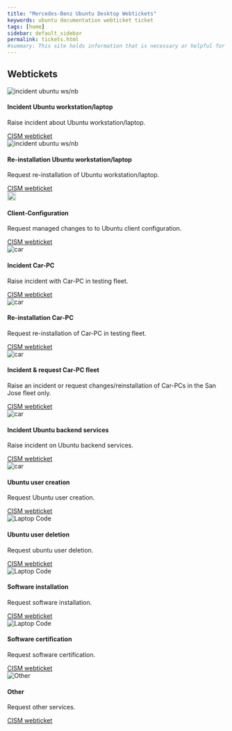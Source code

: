 ```yaml
---
title: "Mercedes-Benz Ubuntu Desktop Webtickets"
keywords: ubuntu documentation webticket ticket
tags: [home]
sidebar: default_sidebar
permalink: tickets.html
#summary: This site holds information that is necessary or helpful for users of the Mercedes-Benz Ubuntu Desktop
---
```


## Webtickets

<div class="row">
         <div class="col-md-3 col-sm-6">
             <div class="panel panel-default text-center">
                 <div class="panel-heading">
                     <span class="fa-stack fa-5x">
                           <img src="{{ site.baseurl }}images/webtickets/laptop.svg" alt="incident ubuntu ws/nb">
                     </span>
                 </div>
                 <div class="panel-body">
                     <h4>Incident Ubuntu workstation/laptop</h4>
                     <p>Raise incident about Ubuntu workstation/laptop.</p>
                     <a href="https://cism-web.es.corpintra.net/cgi-bin/webTickets/webTicket.pl?t=CAX1_Stoerung_Workstation_Laptop" class="btn btn-primary">CISM webticket</a>
                 </div>
             </div>
         </div>
         <div class="col-md-3 col-sm-6">
             <div class="panel panel-default text-center">
                 <div class="panel-heading">
                     <span class="fa-stack fa-5x">
                           <img src="{{ site.baseurl }}images/webtickets/laptop-code.svg" alt="incident ubuntu ws/nb">
                     </span>
                 </div>
                 <div class="panel-body">
                     <h4>Re-installation Ubuntu workstation/laptop</h4>
                     <p>Request re-installation of Ubuntu workstation/laptop.</p>
                     <a href="tag_navigation.html" class="btn btn-primary">CISM webticket</a>
                 </div>
             </div>
         </div>
         <div class="col-md-3 col-sm-6">
             <div class="panel panel-default text-center">
                 <div class="panel-heading">
                     <span class="fa-stack fa-5x">
                           <img src="{{ site.baseurl }}images/webtickets/file-code.svg" alt="configuration" height="20" width="20">
                     </span>
                 </div>
                 <div class="panel-body">
                     <h4>Client-Configuration</h4>
                     <p>Request managed changes to to Ubuntu client configuration.</p>
                     <a href="tag_single_sourcing.html" class="btn btn-primary">CISM webticket</a>
                 </div>
             </div>
         </div>
         <div class="col-md-3 col-sm-6">
             <div class="panel panel-default text-center">
                 <div class="panel-heading">
                     <span class="fa-stack fa-5x">
                           <img src = "{{ site.baseurl }}images/webtickets/car.svg" alt="car">
                     </span>
                 </div>
                 <div class="panel-body">
                     <h4>Incident Car-PC</h4>
                     <p>Raise incident with Car-PC in testing fleet.</p>
                     <a href="tag_formatting.html" class="btn btn-primary">CISM webticket</a>
                 </div>
             </div>
         </div>
         
</div>
<div class="row">
         <div class="col-md-3 col-sm-6">
             <div class="panel panel-default text-center">
                 <div class="panel-heading">
                     <span class="fa-stack fa-5x">
                           <img src = "{{ site.baseurl }}images/webtickets/car.svg" alt="car">
                     </span>
                 </div>
                 <div class="panel-body">
                     <h4>Re-installation Car-PC</h4>
                     <p>Request re-installation of Car-PC in testing fleet.</p>
                     <a href="https://cism-web.es.corpintra.net/cgi-bin/webTickets/webTicket.pl?t=CAX1_Stoerung_Workstation_Laptop" class="btn btn-primary">CISM webticket</a>
                 </div>
             </div>
         </div>
         <div class="col-md-3 col-sm-6">
             <div class="panel panel-default text-center">
                 <div class="panel-heading">
                     <span class="fa-stack fa-5x">
                           <img src = "{{ site.baseurl }}images/webtickets/car.svg" alt="car">
                     </span>
                 </div>
                 <div class="panel-body">
                     <h4>Incident & request Car-PC fleet</h4>
                     <p>Raise an incident or request changes/reinstallation of Car-PCs in the San Jose fleet only.</p>
                     <a href="tag_navigation.html" class="btn btn-primary">CISM webticket</a>
                 </div>
             </div>
         </div>
         <div class="col-md-3 col-sm-6">
             <div class="panel panel-default text-center">
                 <div class="panel-heading">
                     <span class="fa-stack fa-5x">
                           <img src = "{{ site.baseurl }}images/webtickets/database.svg" alt="car">
                     </span>
                 </div>
                 <div class="panel-body">
                     <h4>Incident Ubuntu backend services</h4>
                     <p>Raise incident on Ubuntu backend services.</p>
                     <a href="tag_single_sourcing.html" class="btn btn-primary">CISM webticket</a>
                 </div>
             </div>
         </div>
         <div class="col-md-3 col-sm-6">
             <div class="panel panel-default text-center">
                 <div class="panel-heading">
                     <span class="fa-stack fa-5x">
                           <img src = "{{ site.baseurl }}images/webtickets/user-plus.svg" alt="car">
                     </span>
                 </div>
                 <div class="panel-body">
                     <h4>Ubuntu user creation</h4>
                     <p>Request Ubuntu user creation.</p>
                     <a href="tag_formatting.html" class="btn btn-primary">CISM webticket</a>
                 </div>
             </div>
         </div>
         
</div>
<div class="row">
         <div class="col-md-3 col-sm-6">
             <div class="panel panel-default text-center">
                 <div class="panel-heading">
                     <span class="fa-stack fa-5x">
                           <img src = "{{ site.baseurl }}images/webtickets/user-minus.svg" alt="Laptop Code">
                     </span>
                 </div>
                 <div class="panel-body">
                     <h4>Ubuntu user deletion</h4>
                     <p>Request ubuntu user deletion.</p>
                     <a href="https://cism-web.es.corpintra.net/cgi-bin/webTickets/webTicket.pl?t=CAX1_Stoerung_Workstation_Laptop" class="btn btn-primary">CISM webticket</a>
                 </div>
             </div>
         </div>
         <div class="col-md-3 col-sm-6">
             <div class="panel panel-default text-center">
                 <div class="panel-heading">
                     <span class="fa-stack fa-5x">
                           <img src = "{{ site.baseurl }}images/webtickets/plus-circle.svg" alt="Laptop Code">
                     </span>
                 </div>
                 <div class="panel-body">
                     <h4>Software installation</h4>
                     <p>Request software installation.</p>
                     <a href="tag_navigation.html" class="btn btn-primary">CISM webticket</a>
                 </div>
             </div>
         </div>
         <div class="col-md-3 col-sm-6">
             <div class="panel panel-default text-center">
                 <div class="panel-heading">
                     <span class="fa-stack fa-5x">
                           <img src = "{{ site.baseurl }}images/webtickets/file-contract.svg" alt="Laptop Code">
                     </span>
                 </div>
                 <div class="panel-body">
                     <h4>Software certification</h4>
                     <p>Request software certification.</p>
                     <a href="tag_single_sourcing.html" class="btn btn-primary">CISM webticket</a>
                 </div>
             </div>
         </div>
         <div class="col-md-3 col-sm-6">
             <div class="panel panel-default text-center">
                 <div class="panel-heading">
                     <span class="fa-stack fa-5x">
                           <img src = "{{ site.baseurl }}images/webtickets/comment.svg" alt="Other">
                     </span>
                 </div>
                 <div class="panel-body">
                     <h4>Other</h4>
                     <p>Request other services.</p>
                     <a href="tag_formatting.html" class="btn btn-primary">CISM webticket</a>
                 </div>
             </div>
         </div>
         
</div>